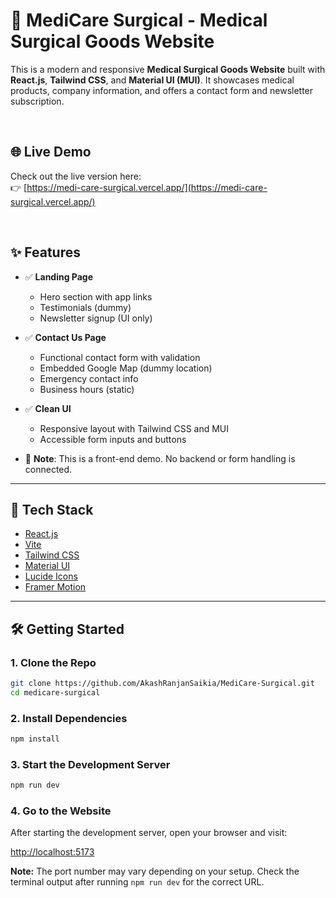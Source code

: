 # 🏥 MediCare Surgical - Medical Surgical Goods Website

This is a modern and responsive **Medical Surgical Goods Website** built with **React.js**, **Tailwind CSS**, and **Material UI (MUI)**. It showcases medical products, company information, and offers a contact form and newsletter subscription.


<br>

## 🌐 Live Demo

Check out the live version here:  
👉 [https://medi-care-surgical.vercel.app/](https://medi-care-surgical.vercel.app/)

<br>

## ✨ Features

- ✅ **Landing Page**
  - Hero section with app links
  - Testimonials (dummy)
  - Newsletter signup (UI only)

- ✅ **Contact Us Page**
  - Functional contact form with validation
  - Embedded Google Map (dummy location)
  - Emergency contact info
  - Business hours (static)

- ✅ **Clean UI**
  - Responsive layout with Tailwind CSS and MUI
  - Accessible form inputs and buttons

- 🚫 **Note**: This is a front-end demo. No backend or form handling is connected.

---

## 🚀 Tech Stack

- [React.js](https://reactjs.org/)
- [Vite](https://vitejs.dev/)
- [Tailwind CSS](https://tailwindcss.com/)
- [Material UI](https://mui.com/)
- [Lucide Icons](https://lucide.dev/)
- [Framer Motion](https://motion.dev/)

---

## 🛠️ Getting Started

### 1. Clone the Repo

```bash
git clone https://github.com/AkashRanjanSaikia/MediCare-Surgical.git
cd medicare-surgical
```

### 2.  Install Dependencies

```bash
npm install
```

### 3.  Start the Development Server
```bash
npm run dev
```
### 4. Go to the Website

After starting the development server, open your browser and visit:

[http://localhost:5173](http://localhost:5173)

**Note:** The port number may vary depending on your setup. Check the terminal output after running `npm run dev` for the correct URL.



